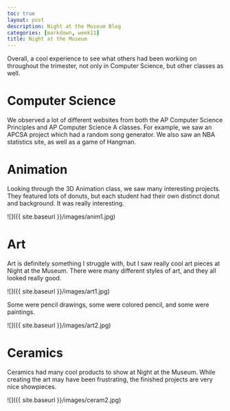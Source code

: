 ```yaml
---
toc: true
layout: post
description: Night at the Museum Blog
categories: [markdown, week11]
title: Night at the Museum
---
```


Overall, a cool experience to see what others had been working on throughout the trimester, not only in Computer Science, but other classes as well.

# Computer Science

We observed a lot of different websites from both the AP Computer Science Principles and AP Computer Science A classes. For example, we saw an APCSA project which had a random song generator. We also saw an NBA statistics site, as well as a game of Hangman.

# Animation

Looking through the 3D Animation class, we saw many interesting projects. They featured lots of donuts, but each student had their own distinct donut and background. It was really interesting.

![]({{ site.baseurl }}/images/anim1.jpg)

# Art

Art is definitely something I struggle with, but I saw really cool art pieces at Night at the Museum. There were many different styles of art, and they all looked really good.

![]({{ site.baseurl }}/images/art1.jpg)

Some were pencil drawings, some were colored pencil, and some were paintings.

![]({{ site.baseurl }}/images/art2.jpg)

# Ceramics

Ceramics had many cool products to show at Night at the Museum. While creating the art may have been frustrating, the finished projects are very nice showpieces. 

![]({{ site.baseurl }}/images/ceram2.jpg)
